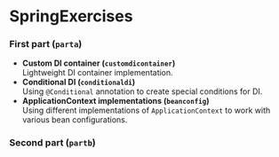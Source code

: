 # SpringExercises

### First part (`parta`)

* **Custom DI container (`customdicontainer`)**\
  Lightweight DI container implementation.
* **Conditional DI (`conditionaldi`)**\
  Using `@Conditional` annotation to create special conditions for DI.
* **ApplicationContext implementations (`beanconfig`)**\
  Using different implementations of `ApplicationContext` to work
  with various bean configurations.

### Second part (`partb`)